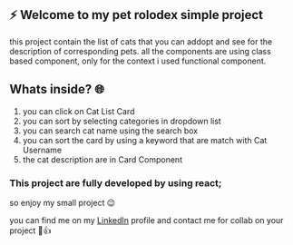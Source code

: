 ## :zap: Welcome to my pet rolodex simple project
 this project contain the list of cats that you can addopt and see for the description of corresponding pets. all the components are using class based component, only for the context i used functional component.
 
 ## Whats inside? :globe_with_meridians:
 1. you can click on Cat List Card
 2. you can sort by selecting categories in dropdown list
 3. you can search cat name using the search box
 4. you can sort the card by using a keyword that are match with Cat Username
 5. the cat description are in Card Component
 
### This project are fully developed by using react;
so enjoy my small project :wink:

you can find me on my [LinkedIn](https://www.linkedin.com/in/muhamad-afif-fadillah-9bab0221a) profile and contact me for collab on your project :angel::thumbsup:
 
